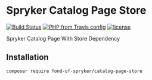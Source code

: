 # Spryker Catalog Page Store
[![Build Status](https://travis-ci.org/fond-of/spryker-catalog-page-store.svg?branch=master)](https://travis-ci.org/fond-of/spryker-catalog-page-store)
[![PHP from Travis config](https://img.shields.io/travis/php-v/symfony/symfony.svg)](https://php.net/)
[![license](https://img.shields.io/github/license/mashape/apistatus.svg)](https://packagist.org/packages/fond-of-spryker/catalog-page-store)

Spryker Catalog Page With Store Dependency

## Installation

```
composer require fond-of-spryker/catalog-page-store
```
